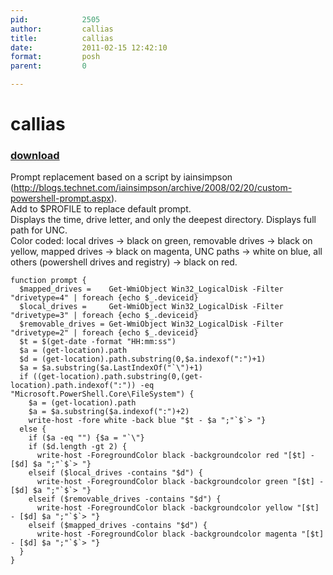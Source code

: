 ```yaml
---
pid:            2505
author:         callias
title:          callias
date:           2011-02-15 12:42:10
format:         posh
parent:         0

---
```


# callias

### [download](Scripts\2505.ps1)

Prompt replacement based on a script by iainsimpson (http://blogs.technet.com/iainsimpson/archive/2008/02/20/custom-powershell-prompt.aspx).  
Add to $PROFILE to replace default prompt.  
Displays the time, drive letter, and only the deepest directory.  Displays full path for UNC.  
Color coded: local drives -> black on green,  removable drives -> black on yellow,  mapped drives -> black on magenta,  UNC paths -> white on blue,  all others (powershell drives and registry) -> black on red.

```posh
function prompt {
  $mapped_drives =    Get-WmiObject Win32_LogicalDisk -Filter "drivetype=4" | foreach {echo $_.deviceid}
  $local_drives =     Get-WmiObject Win32_LogicalDisk -Filter "drivetype=3" | foreach {echo $_.deviceid}
  $removable_drives = Get-WmiObject Win32_LogicalDisk -Filter "drivetype=2" | foreach {echo $_.deviceid}
  $t = $(get-date -format "HH:mm:ss")
  $a = (get-location).path
  $d = (get-location).path.substring(0,$a.indexof(":")+1)
  $a = $a.substring($a.LastIndexOf("`\")+1)
  if ((get-location).path.substring(0,(get-location).path.indexof(":")) -eq "Microsoft.PowerShell.Core\FileSystem") {
    $a = (get-location).path
	$a = $a.substring($a.indexof(":")+2)
    write-host -fore white -back blue "$t - $a ";"`$`> "}
  else {
    if ($a -eq "") {$a = "`\"}
    if ($d.length -gt 2) {
      write-host -ForegroundColor black -backgroundcolor red "[$t] - [$d] $a ";"`$`> "}
	elseif ($local_drives -contains "$d") {
      write-host -ForegroundColor black -backgroundcolor green "[$t] - [$d] $a ";"`$`> "}
	elseif ($removable_drives -contains "$d") {
      write-host -ForegroundColor black -backgroundcolor yellow "[$t] - [$d] $a ";"`$`> "}
	elseif ($mapped_drives -contains "$d") {
	  write-host -ForegroundColor black -backgroundcolor magenta "[$t] - [$d] $a ";"`$`> "}
  }
}
```
